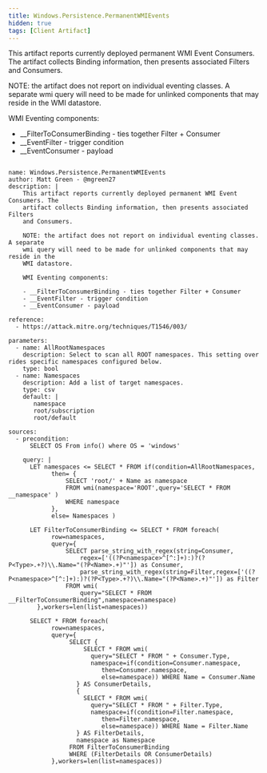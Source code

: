 ```yaml
---
title: Windows.Persistence.PermanentWMIEvents
hidden: true
tags: [Client Artifact]
---
```


This artifact reports currently deployed permanent WMI Event Consumers. The
artifact collects Binding information, then presents associated Filters
and Consumers.

NOTE: the artifact does not report on individual eventing classes. A separate
wmi query will need to be made for unlinked components that may reside in the
WMI datastore.

WMI Eventing components:

- __FilterToConsumerBinding - ties together Filter + Consumer
- __EventFilter - trigger condition
- __EventConsumer - payload


<pre><code class="language-yaml">
name: Windows.Persistence.PermanentWMIEvents
author: Matt Green - @mgreen27
description: |
    This artifact reports currently deployed permanent WMI Event Consumers. The
    artifact collects Binding information, then presents associated Filters
    and Consumers.

    NOTE: the artifact does not report on individual eventing classes. A separate
    wmi query will need to be made for unlinked components that may reside in the
    WMI datastore.

    WMI Eventing components:

    - __FilterToConsumerBinding - ties together Filter + Consumer
    - __EventFilter - trigger condition
    - __EventConsumer - payload

reference:
  - https://attack.mitre.org/techniques/T1546/003/

parameters:
  - name: AllRootNamespaces
    description: Select to scan all ROOT namespaces. This setting over rides specific namespaces configured below.
    type: bool
  - name: Namespaces
    description: Add a list of target namespaces.
    type: csv
    default: |
       namespace
       root/subscription
       root/default

sources:
  - precondition:
      SELECT OS From info() where OS = 'windows'

    query: |
      LET namespaces &lt;= SELECT * FROM if(condition=AllRootNamespaces,
            then= {
                SELECT 'root/' + Name as namespace
                FROM wmi(namespace='ROOT',query='SELECT * FROM __namespace' )
                WHERE namespace
            },
            else= Namespaces )

      LET FilterToConsumerBinding &lt;= SELECT * FROM foreach(
            row=namespaces,
            query={
                SELECT parse_string_with_regex(string=Consumer,
                    regex=['((?P&lt;namespace&gt;^[^:]+):)?(?P&lt;Type&gt;.+?)\\.Name="(?P&lt;Name&gt;.+)"']) as Consumer,
                    parse_string_with_regex(string=Filter,regex=['((?P&lt;namespace&gt;^[^:]+):)?(?P&lt;Type&gt;.+?)\\.Name="(?P&lt;Name&gt;.+)"']) as Filter
                FROM wmi(
                    query="SELECT * FROM __FilterToConsumerBinding",namespace=namespace)
        },workers=len(list=namespaces))

      SELECT * FROM foreach(
            row=namespaces,
            query={
                 SELECT {
                     SELECT * FROM wmi(
                       query="SELECT * FROM " + Consumer.Type,
                       namespace=if(condition=Consumer.namespace,
                          then=Consumer.namespace,
                          else=namespace)) WHERE Name = Consumer.Name
                   } AS ConsumerDetails,
                   {
                     SELECT * FROM wmi(
                       query="SELECT * FROM " + Filter.Type,
                       namespace=if(condition=Filter.namespace,
                          then=Filter.namespace,
                          else=namespace)) WHERE Name = Filter.Name
                   } AS FilterDetails,
                   namespace as Namespace
                 FROM FilterToConsumerBinding
                 WHERE (FilterDetails OR ConsumerDetails)
            },workers=len(list=namespaces))
</code></pre>

